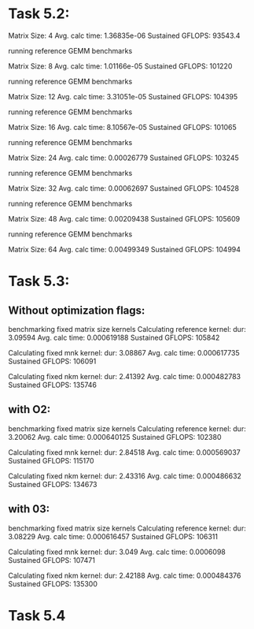 # Task 5.2:


Matrix Size: 4
Avg. calc time: 1.36835e-06
Sustained GFLOPS: 93543.4

running reference GEMM benchmarks

Matrix Size: 8
Avg. calc time: 1.01166e-05
Sustained GFLOPS: 101220

running reference GEMM benchmarks

Matrix Size: 12
Avg. calc time: 3.31051e-05
Sustained GFLOPS: 104395

running reference GEMM benchmarks

Matrix Size: 16
Avg. calc time: 8.10567e-05
Sustained GFLOPS: 101065

running reference GEMM benchmarks

Matrix Size: 24
Avg. calc time: 0.00026779
Sustained GFLOPS: 103245

running reference GEMM benchmarks

Matrix Size: 32
Avg. calc time: 0.00062697
Sustained GFLOPS: 104528

running reference GEMM benchmarks

Matrix Size: 48
Avg. calc time: 0.00209438
Sustained GFLOPS: 105609

running reference GEMM benchmarks

Matrix Size: 64
Avg. calc time: 0.00499349
Sustained GFLOPS: 104994

# Task 5.3:

## Without optimization flags:

benchmarking fixed matrix size kernels
Calculating reference kernel: 
dur: 3.09594
Avg. calc time: 0.000619188
Sustained GFLOPS: 105842

Calculating fixed mnk kernel: 
dur: 3.08867
Avg. calc time: 0.000617735
Sustained GFLOPS: 106091

Calculating fixed nkm kernel: 
dur: 2.41392
Avg. calc time: 0.000482783
Sustained GFLOPS: 135746

## with O2:

benchmarking fixed matrix size kernels
Calculating reference kernel: 
dur: 3.20062
Avg. calc time: 0.000640125
Sustained GFLOPS: 102380

Calculating fixed mnk kernel: 
dur: 2.84518
Avg. calc time: 0.000569037
Sustained GFLOPS: 115170

Calculating fixed nkm kernel: 
dur: 2.43316
Avg. calc time: 0.000486632
Sustained GFLOPS: 134673

## with 03:

benchmarking fixed matrix size kernels
Calculating reference kernel: 
dur: 3.08229
Avg. calc time: 0.000616457
Sustained GFLOPS: 106311

Calculating fixed mnk kernel: 
dur: 3.049
Avg. calc time: 0.0006098
Sustained GFLOPS: 107471

Calculating fixed nkm kernel: 
dur: 2.42188
Avg. calc time: 0.000484376
Sustained GFLOPS: 135300

# Task 5.4